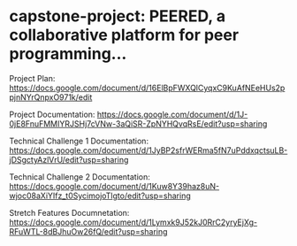 # capstone-project: PEERED, a collaborative platform for peer programming...

Project Plan: https://docs.google.com/document/d/16ElBpFWXQlCyqxC9KuAfNEeHUs2ppjnNYrQnpxO971k/edit

Project Documentation: https://docs.google.com/document/d/1J-0jE8FnuFMMIYRJSHj7cVNw-3aQiSR-ZpNYHQvqRsE/edit?usp=sharing

Technical Challenge 1 Documentation: https://docs.google.com/document/d/1JyBP2sfrWERma5fN7uPddxqctsuLB-jDSgctyAzlVrU/edit?usp=sharing

Technical Challenge 2 Documentation: https://docs.google.com/document/d/1Kuw8Y39haz8uN-wjoc08aXiYIfz_t0SycimojoTlgto/edit?usp=sharing

Stretch Features Documnetation: https://docs.google.com/document/d/1Lymxk9J52kJ0RrC2yryEjXg-RFuWTL-8dBJhuOw26fQ/edit?usp=sharing



